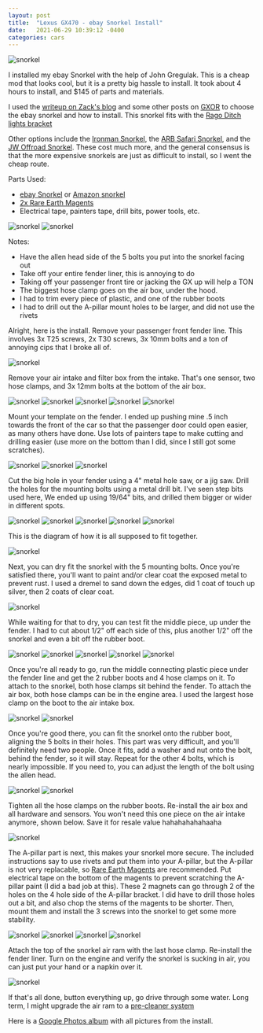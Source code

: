 ```yaml
---
layout: post
title:  "Lexus GX470 - ebay Snorkel Install"
date:   2021-06-29 10:39:12 -0400
categories: cars
---
```


![snorkel](/images/snorkel/1.jpg)

I installed my ebay Snorkel with the help of John Gregulak. This is a cheap mod that looks cool, but it is a pretty big hassle to install. It took about 4 hours to install, and $145 of parts and materials. 

I used the [writeup on Zack's blog](https://blog.awszac.com/2021/02/28/installing-an-ebay-special-snorkel-on-a-lexus-gx470/?fbclid=IwAR3W_wVzXe5yOCelXsUGSdZ4dZnsCxQgpjS8xFpadvk-XEM2998vNlQVZnk) and some other posts on [GXOR](https://www.facebook.com/groups/LexusGXOR/permalink/2120865391377896/) to choose the ebay snorkel and how to install. This snorkel fits with the [Rago Ditch lights bracket](https://rskelton.com/GX470-Ditch-Light-Install/)

Other options include the [Ironman Snorkel](https://ironman4x4america.com/airforce-snorkel-suited-for-lexus-gx470-toyota-prado-120/), the [ARB Safari Snorkel](https://yotamafia.com/product/arb-safari-snorkel-intake-kit-lexus-gx470/), and the [JW Offroad Snorkel](https://www.jwoffroad.com/collections/frontpage/products/gx470-snorkel?variant=39631482880193). These cost much more, and the general consensus is that the more expensive snorkels are just as difficult to install, so I went the cheap route. 

Parts Used:
* [ebay Snorkel](https://www.ebay.com/itm/324443003836) or [Amazon snorkel](https://amzn.to/3w1U4JP)
* [2x Rare Earth Magents](https://amzn.to/2U6xzWW)
* Electrical tape, painters tape, drill bits, power tools, etc. 

![snorkel](/images/snorkel/2.jpg)
![snorkel](/images/snorkel/3.jpg)

Notes:
* Have the allen head side of the 5 bolts you put into the snorkel facing out
* Take off your entire fender liner, this is annoying to do
* Taking off your passenger front tire or jacking the GX up will help a TON
* The biggest hose clamp goes on the air box, under the hood. 
* I had to trim every piece of plastic, and one of the rubber boots
* I had to drill out the A-pillar mount holes to be larger, and did not use the rivets

Alright, here is the install. Remove your passenger front fender line. This involves 3x T25 screws, 2x T30 screws, 3x 10mm bolts and a ton of annoying cips that I broke all of. 

![snorkel](/images/snorkel/6.jpg)

Remove your air intake and filter box from the intake. That's one sensor, two hose clamps, and 3x 12mm bolts at the bottom of the air box.

![snorkel](/images/snorkel/7.jpg)
![snorkel](/images/snorkel/5.jpg)
![snorkel](/images/snorkel/8.jpg)
![snorkel](/images/snorkel/9.jpg)
![snorkel](/images/snorkel/10.jpg)

Mount your template on the fender. I ended up pushing mine .5 inch towards the front of the car so that the passenger door could open easier, as many others have done. Use lots of painters tape to make cutting and drilling easier (use more on the bottom than I did, since I still got some scratches). 

![snorkel](/images/snorkel/4.jpg)
![snorkel](/images/snorkel/11.jpg)
![snorkel](/images/snorkel/12.jpg)

Cut the big hole in your fender using a 4" metal hole saw, or a jig saw. Drill the holes for the mounting bolts using a metal drill bit. I've seen step bits used here, We ended up using 19/64" bits, and drilled them bigger or wider in different spots. 

![snorkel](/images/snorkel/13.jpg)
![snorkel](/images/snorkel/14.jpg)
![snorkel](/images/snorkel/15.jpg)
![snorkel](/images/snorkel/16.jpg)
![snorkel](/images/snorkel/17.jpg)

This is the diagram of how it is all supposed to fit together.

![snorkel](/images/snorkel/diagram.jpg)

Next, you can dry fit the snorkel with the 5 mounting bolts. Once you're satisfied there, you'll want to paint and/or clear coat the exposed metal to prevent rust. I used a dremel to sand down the edges, did 1 coat of touch up silver, then 2 coats of clear coat. 

![snorkel](/images/snorkel/18.jpg)

While waiting for that to dry, you can test fit the middle piece, up under the fender. I had to cut about 1/2" off each side of this, plus another 1/2" off the snorkel and even a bit off the rubber boot. 

![snorkel](/images/snorkel/21.jpg)
![snorkel](/images/snorkel/22.jpg)
![snorkel](/images/snorkel/19.jpg)
![snorkel](/images/snorkel/32.jpg)
![snorkel](/images/snorkel/33.jpg)

Once you're all ready to go, run the middle connecting plastic piece under the fender line and get the 2 rubber boots and 4 hose clamps on it. To attach to the snorkel, both hose clamps sit behind the fender. To attach the air box, both hose clamps can be in the engine area. I used the largest hose clamp on the boot to the air intake box. 

![snorkel](/images/snorkel/29.jpg)
![snorkel](/images/snorkel/30.jpg)

Once you're good there, you can fit the snorkel onto the rubber boot, aligning the 5 bolts in their holes. This part was very difficult, and you'll definitely need two people. Once it fits, add a washer and nut onto the bolt, behind the fender, so it will stay. Repeat for the other 4 bolts, which is nearly impossible. If you need to, you can adjust the length of the bolt using the allen head. 

![snorkel](/images/snorkel/27.jpg)
![snorkel](/images/snorkel/28.jpg)

Tighten all the hose clamps on the rubber boots. Re-install the air box and all hardware and sensors. You won't need this one piece on the air intake anymore, shown below. Save it for resale value hahahahahahaaha

![snorkel](/images/snorkel/20.jpg)

The A-pillar part is next, this makes your snorkel more secure. The included instructions say to use rivets and put them into your A-pillar, but the A-pillar is not very replacable, so [Rare Earth Magents](https://amzn.to/2U6xzWW) are recommended. Put electrical tape on the bottom of the magents to prevent scratching the A-pillar paint (I did a bad job at this). These 2 magnets can go through 2 of the holes on the 4 hole side of the A-pillar bracket. I did have to drill those holes out a bit, and also chop the stems of the magents to be shorter. Then, mount them and install the 3 screws into the snorkel to get some more stability. 

![snorkel](/images/snorkel/23.jpg)
![snorkel](/images/snorkel/24.jpg)
![snorkel](/images/snorkel/25.jpg)
![snorkel](/images/snorkel/26.jpg)

Attach the top of the snorkel air ram with the last hose clamp. Re-install the fender liner. Turn on the engine and verify the snorkel is sucking in air, you can just put your hand or a napkin over it. 

![snorkel](/images/snorkel/1.jpg)

If that's all done, button everything up, go drive through some water. Long term, I might upgrade the air ram to a [pre-cleaner system](https://amzn.to/3qxoK4u)

Here is a [Google Photos album](https://photos.app.goo.gl/2V5EcdPGEHyQTbnUA) with all pictures from the install. 
